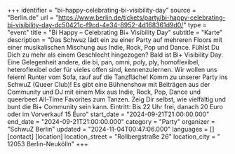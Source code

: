 +++
identifier = "bi-happy-celebrating-bi-visibility-day"
source = "Berlin.de"
url = "https://www.berlin.de/tickets/party/bi-happy-celebrating-bi-visibility-day-dc50421c-f9cd-4e34-8952-4d168361d9d0/"
type = "event"
title = "Bi Happy – Celebrating Bi+ Visibility Day"
subtitle = "Karte"
description = "Das Schwuz lädt ein zu einer Party auf mehreren Floors mit einer musikalischen Mischung aus Indie, Rock, Pop und Dance.
Fühlst Du Dich zu mehr als einem Geschlecht hingezogen? Bald ist Bi+ Visibility Day. Eine Gelegenheit andere, die bi, pan, omni, poly, ply, homoflexibel, heteroflexibel oder für vieles offen sind, kennenzulernen. Wir wollen uns feiern! Runter vom Sofa, rauf auf die Tanzfläche! Komm zu unserer Party ins SchwuZ (Queer Club)! Es gibt eine Bühnenshow mit Beiträgen aus der Community und DJ mit einem Mix aus Indie, Rock, Pop, Dance und queerbeet All-Time Favorites zum Tanzen. Zeig Dir selbst, wie vielfältig und bunt die Bi+ Community sein kann.
Eintritt: Bis 22 Uhr frei, danach 20 Euro oder im Vorverkauf 15 Euro"
start_date = "2024-09-21T21:00:00.000"
end_date = "2024-09-21T21:00:00.000"
category = "Party"
organizer = "SchwuZ Berlin"
updated = "2024-11-04T00:47:06.000"
languages = []
[contact]
[location]
location_street = "Rollbergstraße 26"
location_city = " 12053 Berlin-Neukölln"
+++